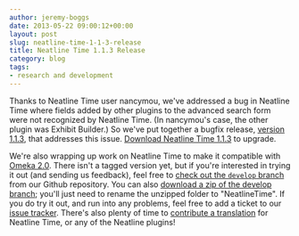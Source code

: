 ```yaml
---
author: jeremy-boggs
date: 2013-05-22 09:00:12+00:00
layout: post
slug: neatline-time-1-1-3-release
title: Neatline Time 1.1.3 Release
category: blog
tags:
- research and development
---
```


Thanks to Neatline Time user nancymou, we've addressed a bug in Neatline Time where fields added by other plugins to the advanced search form were not recognized by Neatline Time. (In nancymou's case, the other plugin was Exhibit Builder.) So we've put together a bugfix release, [version 1.1.3](http://omeka.org/add-ons/plugins/neatlinetime/), that addresses this issue. [Download Neatline Time 1.1.3](http://omeka.org/add-ons/plugins/neatlinetime/) to upgrade.

We're also wrapping up work on Neatline Time to make it compatible with [Omeka 2.0](http://omeka.org). There isn't a tagged version yet, but if you're interested in trying it out (and sending us feedback), feel free to [check out the `develop` branch](https://github.com/scholarslab/NeatlineTime/tree/develop/) from our Github repository. You can also [download a zip of the develop branch](https://github.com/scholarslab/NeatlineTime/archive/develop.zip); you'll just need to rename the unzipped folder to "NeatlineTime". If you do try it out, and run into any problems, feel free to add a ticket to our [issue tracker](http://github.com/scholarslab/NeatlineTime/issues). There's also plenty of time to [contribute a translation](https://scholarslab.org/research-and-development/translating-neatline/) for Neatline Time, or any of the Neatline plugins!
